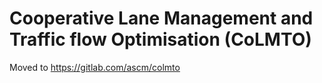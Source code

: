 # Cooperative Lane Management and Traffic flow Optimisation (CoLMTO)

Moved to https://gitlab.com/ascm/colmto
